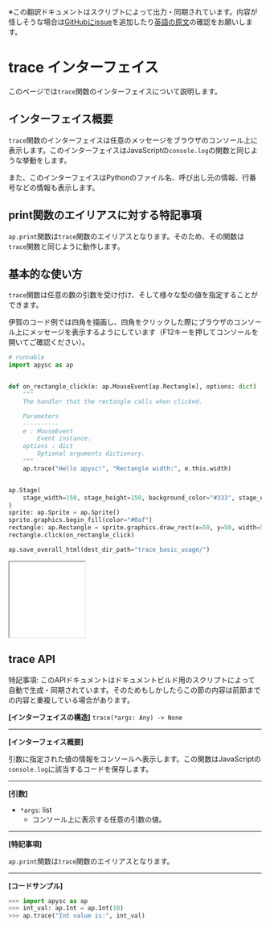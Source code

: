 <span class="inconspicuous-txt">※この翻訳ドキュメントはスクリプトによって出力・同期されています。内容が怪しそうな場合は<a href="https://github.com/simon-ritchie/apysc/issues" target="_blank">GitHubにissue</a>を追加したり[英語の原文](https://simon-ritchie.github.io/apysc/en/trace.html)の確認をお願いします。</span>

# trace インターフェイス

このページでは`trace`関数のインターフェイスについて説明します。

## インターフェイス概要

`trace`関数のインターフェイスは任意のメッセージをブラウザのコンソール上に表示します。このインターフェイスはJavaScriptの`console.log`の関数と同じような挙動をします。

また、このインターフェイスはPythonのファイル名、呼び出し元の情報、行番号などの情報も表示します。

## print関数のエイリアスに対する特記事項

`ap.print`関数は`trace`関数のエイリアスとなります。そのため、その関数は`trace`関数と同じように動作します。

## 基本的な使い方

`trace`関数は任意の数の引数を受け付け、そして様々な型の値を指定することができます。

伊賀のコード例では四角を描画し、四角をクリックした際にブラウザのコンソール上にメッセージを表示するようにしています（F12キーを押してコンソールを開いてご確認ください）。

```py
# runnable
import apysc as ap


def on_rectangle_click(e: ap.MouseEvent[ap.Rectangle], options: dict) -> None:
    """
    The handler that the rectangle calls when clicked.

    Parameters
    ----------
    e : MouseEvent
        Event instance.
    options : dict
        Optional arguments dictionary.
    """
    ap.trace("Hello apysc!", "Rectangle width:", e.this.width)


ap.Stage(
    stage_width=150, stage_height=150, background_color="#333", stage_elem_id="stage"
)
sprite: ap.Sprite = ap.Sprite()
sprite.graphics.begin_fill(color="#0af")
rectangle: ap.Rectangle = sprite.graphics.draw_rect(x=50, y=50, width=50, height=50)
rectangle.click(on_rectangle_click)

ap.save_overall_html(dest_dir_path="trace_basic_usage/")
```

<iframe src="static/trace_basic_usage/index.html" width="150" height="150"></iframe>

## trace API

<span class="inconspicuous-txt">特記事項: このAPIドキュメントはドキュメントビルド用のスクリプトによって自動で生成・同期されています。そのためもしかしたらこの節の内容は前節までの内容と重複している場合があります。</span>

**[インターフェイスの構造]** `trace(*args: Any) -> None`<hr>

**[インターフェイス概要]**

引数に指定された値の情報をコンソールへ表示します。この関数はJavaScriptの`console.log`に該当するコードを保存します。<hr>

**[引数]**

- `*args`: list
  - コンソール上に表示する任意の引数の値。

<hr>

**[特記事項]**

`ap.print`関数は`trace`関数のエイリアスとなります。<hr>

**[コードサンプル]**

```py
>>> import apysc as ap
>>> int_val: ap.Int = ap.Int(10)
>>> ap.trace("Int value is:", int_val)
```
